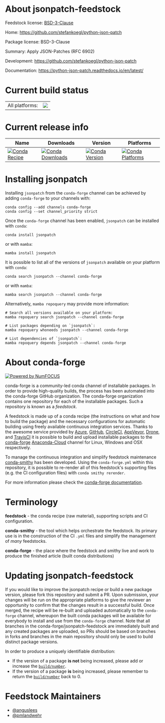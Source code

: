 About jsonpatch-feedstock
=========================

Feedstock license: [BSD-3-Clause](https://github.com/conda-forge/jsonpatch-feedstock/blob/main/LICENSE.txt)

Home: https://github.com/stefankoegl/python-json-patch

Package license: BSD-3-Clause

Summary: Apply JSON-Patches (RFC 6902)

Development: https://github.com/stefankoegl/python-json-patch

Documentation: https://python-json-patch.readthedocs.io/en/latest/

Current build status
====================


<table><tr><td>All platforms:</td>
    <td>
      <a href="https://dev.azure.com/conda-forge/feedstock-builds/_build/latest?definitionId=3025&branchName=main">
        <img src="https://dev.azure.com/conda-forge/feedstock-builds/_apis/build/status/jsonpatch-feedstock?branchName=main">
      </a>
    </td>
  </tr>
</table>

Current release info
====================

| Name | Downloads | Version | Platforms |
| --- | --- | --- | --- |
| [![Conda Recipe](https://img.shields.io/badge/recipe-jsonpatch-green.svg)](https://anaconda.org/conda-forge/jsonpatch) | [![Conda Downloads](https://img.shields.io/conda/dn/conda-forge/jsonpatch.svg)](https://anaconda.org/conda-forge/jsonpatch) | [![Conda Version](https://img.shields.io/conda/vn/conda-forge/jsonpatch.svg)](https://anaconda.org/conda-forge/jsonpatch) | [![Conda Platforms](https://img.shields.io/conda/pn/conda-forge/jsonpatch.svg)](https://anaconda.org/conda-forge/jsonpatch) |

Installing jsonpatch
====================

Installing `jsonpatch` from the `conda-forge` channel can be achieved by adding `conda-forge` to your channels with:

```
conda config --add channels conda-forge
conda config --set channel_priority strict
```

Once the `conda-forge` channel has been enabled, `jsonpatch` can be installed with `conda`:

```
conda install jsonpatch
```

or with `mamba`:

```
mamba install jsonpatch
```

It is possible to list all of the versions of `jsonpatch` available on your platform with `conda`:

```
conda search jsonpatch --channel conda-forge
```

or with `mamba`:

```
mamba search jsonpatch --channel conda-forge
```

Alternatively, `mamba repoquery` may provide more information:

```
# Search all versions available on your platform:
mamba repoquery search jsonpatch --channel conda-forge

# List packages depending on `jsonpatch`:
mamba repoquery whoneeds jsonpatch --channel conda-forge

# List dependencies of `jsonpatch`:
mamba repoquery depends jsonpatch --channel conda-forge
```


About conda-forge
=================

[![Powered by
NumFOCUS](https://img.shields.io/badge/powered%20by-NumFOCUS-orange.svg?style=flat&colorA=E1523D&colorB=007D8A)](https://numfocus.org)

conda-forge is a community-led conda channel of installable packages.
In order to provide high-quality builds, the process has been automated into the
conda-forge GitHub organization. The conda-forge organization contains one repository
for each of the installable packages. Such a repository is known as a *feedstock*.

A feedstock is made up of a conda recipe (the instructions on what and how to build
the package) and the necessary configurations for automatic building using freely
available continuous integration services. Thanks to the awesome service provided by
[Azure](https://azure.microsoft.com/en-us/services/devops/), [GitHub](https://github.com/),
[CircleCI](https://circleci.com/), [AppVeyor](https://www.appveyor.com/),
[Drone](https://cloud.drone.io/welcome), and [TravisCI](https://travis-ci.com/)
it is possible to build and upload installable packages to the
[conda-forge](https://anaconda.org/conda-forge) [Anaconda-Cloud](https://anaconda.org/)
channel for Linux, Windows and OSX respectively.

To manage the continuous integration and simplify feedstock maintenance
[conda-smithy](https://github.com/conda-forge/conda-smithy) has been developed.
Using the ``conda-forge.yml`` within this repository, it is possible to re-render all of
this feedstock's supporting files (e.g. the CI configuration files) with ``conda smithy rerender``.

For more information please check the [conda-forge documentation](https://conda-forge.org/docs/).

Terminology
===========

**feedstock** - the conda recipe (raw material), supporting scripts and CI configuration.

**conda-smithy** - the tool which helps orchestrate the feedstock.
                   Its primary use is in the construction of the CI ``.yml`` files
                   and simplify the management of *many* feedstocks.

**conda-forge** - the place where the feedstock and smithy live and work to
                  produce the finished article (built conda distributions)


Updating jsonpatch-feedstock
============================

If you would like to improve the jsonpatch recipe or build a new
package version, please fork this repository and submit a PR. Upon submission,
your changes will be run on the appropriate platforms to give the reviewer an
opportunity to confirm that the changes result in a successful build. Once
merged, the recipe will be re-built and uploaded automatically to the
`conda-forge` channel, whereupon the built conda packages will be available for
everybody to install and use from the `conda-forge` channel.
Note that all branches in the conda-forge/jsonpatch-feedstock are
immediately built and any created packages are uploaded, so PRs should be based
on branches in forks and branches in the main repository should only be used to
build distinct package versions.

In order to produce a uniquely identifiable distribution:
 * If the version of a package **is not** being increased, please add or increase
   the [``build/number``](https://docs.conda.io/projects/conda-build/en/latest/resources/define-metadata.html#build-number-and-string).
 * If the version of a package **is** being increased, please remember to return
   the [``build/number``](https://docs.conda.io/projects/conda-build/en/latest/resources/define-metadata.html#build-number-and-string)
   back to 0.

Feedstock Maintainers
=====================

* [@anguslees](https://github.com/anguslees/)
* [@pmlandwehr](https://github.com/pmlandwehr/)

